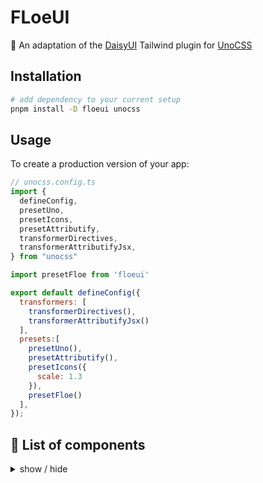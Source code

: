 # FLoeUI

💅 An adaptation of the [DaisyUI](https://daisyui.com/) Tailwind plugin for [UnoCSS](https://github.com/unocss/unocss)

## Installation

```bash
# add dependency to your current setup
pnpm install -D floeui unocss

```

## Usage

To create a production version of your app:

```js
// unocss.config.ts
import {
  defineConfig,
  presetUno,
  presetIcons,
  presetAttributify,
  transformerDirectives,
  transformerAttributifyJsx,
} from "unocss"

import presetFloe from 'floeui'

export default defineConfig({
  transformers: [
    transformerDirectives(),
    transformerAttributifyJsx()
  ],
  presets:[
    presetUno(),
    presetAttributify(),
    presetIcons({
      scale: 1.3
    }),
    presetFloe()
  ],
});
```

## 📁 List of components

<details>
<summary>
  show / hide
</summary>

- Actions
  - [x] Button
  - [x] Dropdown
  - [x] Modal
  - [-] Swap 

- Data display
  - [x] Alert
  - [x] Avatar
  - [x] Badge
  - [ ] Banner
  - [x] Calendar
  - [x] Card
  - [x] Carousel
  - [ ] Chat bubble
  - [x] Collapse
  - [ ] Comment
  - [-] Countdown
  - [ ] Empty placeholder
  - [x] Kbd
  - [ ] Loading
  - [x] Progress & Radial 
  - [ ] Stat
  - [x] Table
  - [ ] Tag
  - [ ] Timeline
  - [x] Toast
  - [x] Tooltip
  - [ ] Treeview

- Data input
  - [x] Checkbox
  - [x] Text input
  - [x] Radio
  - [x] Range
  - [x] Rating
  - [x] Select
  - [x] Textarea
  - [x] Toggle
  - [ ] Upload
  
- Layout
  - [ ] Artboard
  - [ ] Button group
  - [ ] Divider
  - [ ] Drawer
  - [ ] Footer
  - [ ] Hero
  - [ ] Indicator
  - [ ] Input group
  - [ ] Mask
  - [ ] Stack

- Navigation
  - [ ] Bottom Navigation
  - [ ] Breadcrumbs
  - [ ] Link
  - [x] Menu
  - [ ] Navbar
  - [ ] Pagination
  - [ ] Steps
  - [x] Tab

- Mockup
  - [ ] Browser
  - [ ] Code
  - [ ] Phone
  - [ ] Window


</details>
